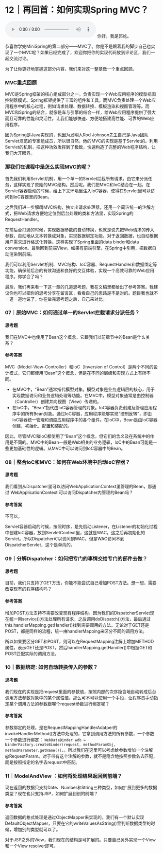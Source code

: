 # 12｜再回首：如何实现Spring MVC？
<audio src='./12｜再回首：如何实现SpringMVC？.mp3' controls></audio>
你好，我是郭屹。

恭喜你学完MiniSpring的第二部分——MVC了。你是不是跟着我的脚步自己也实现了一个MVC呢？如果已经完成了，欢迎你把你的实现代码放到评论区，我们一起交流讨论。

为了让你更好地掌握这部分内容，我们来对这一整章做一个重点回顾。

### MVC重点回顾

MVC是Spring框架的核心组成部分之一，负责实现一个Web应用程序的模型视图控制器模式。Spring框架提供了丰富的组件和工具，而MVC负责处理一个Web应用程序中的核心过程，例如请求处理、数据转换、模板渲染和视图管理等。而MVC和Spring的结合，就像是车与引擎的结合一样，给Web应用程序提供了强大而且可靠的性能和灵活性，让我们能够快速、方便地搭建高性能、可靠的Web应用程序。

因为Spring是Java实现的，也因为发明人Rod Johnson先生自己是Java团队Servlet规范的专家组成员，所以很自然，他的MVC的实现是基于Servlet的。利用Servlet的机制，把这种功效发挥到了极致，快速构造了完整的Web程序结构，让我们大开眼界。

### 那我们在课程中是怎么实现MVC的呢？

首先我们利用Servlet机制，用一个单一的Servlet拦截所有请求，由它来分派任务，这样实现了原始的MVC结构。然后呢，我们把MVC和IoC结合在一起，在Servlet容器启动的时候，给上下文环境里注入IoC容器，使得在Servlet里可以访问到IoC容器里的Bean。

之后我们进一步解耦MVC结构，独立出请求处理器，还用一个简洁统一的注解方式，把Web请求方便地定位到后台处理的类和方法里，实现Spring的RequestHandler。

在前后台打通的时候，实现数据参数的自动转换，也就是说先把Web请求的传入参数，自动地从文本转换成对象，实现数据绑定功能。对于返回数据，也自动根据用户需求进行格式化转换，这样实现了Spring里面的data binder和data conversion。最后回到前端View，如果有前端引擎，在Spring中引用，把数据自动渲染到前端。

我们可以利用Servlet机制、MVC结构、IoC容器、RequestHandler和数据绑定等功能，确保前后台的有效沟通和良好的交互体验，实现一个高效可靠的Web应用程序。你学会了吗？

最后，我们再来看一下这一章的几道思考题，我在文稿里都给出了参考答案。我建议你也可以把你的思考分享在留言区，看看自己的思路是不是对的。题目我也就不一道一道地说了，你在做完思考题之后，自己来对比。

### 07｜原始MVC：如何通过单一的Servlet拦截请求分派任务？

#### 思考题

我们在MVC中也使用了Bean这个概念，它跟我们以前章节中的Bean是什么关系？

#### 参考答案

MVC（Model-View-Controller）和IoC（Inversion of Control）是两个不同的设计模式，它们都使用“Bean”这个概念，但是在不同的层级和实现方式上有所不同。

- 在MVC中，“Bean”通常指代模型对象。模型对象是业务逻辑层的核心，用于实现数据访问和业务逻辑处理等功能。在MVC中，模型对象通常是由控制器（Controller）创建并向视图（View）传递的。
- 在IoC中，“Bean”指代由IoC容器管理的对象。IoC容器负责创建及管理应用程序中的所有Bean对象。通过IoC容器，应用程序能够实现“控制反转”，即由IoC容器统一管理和调度应用程序中的各个组件。在IoC中，Bean是由IoC容器创建、初始化、配置和装配的。

因此，尽管MVC和IoC都使用了“Bean”这个概念，但它们的含义及在系统中的作用是不同的。MVC中的Bean一般是Web相关的业务逻辑，IoC中的Bean可能是一些更加基础性的逻辑。从MVC中可以访问到IoC容器中的Bean。

### 08｜整合IoC和MVC：如何在Web环境中启动IoC容器？

#### 思考题

我们看到从Dispatcher里可以访问WebApplicationContext里管理的Bean，那通过 WebApplicationContext 可以访问Dispatcher内管理的Bean吗？

#### 参考答案

不可以。

Servlet容器启动的时候，按照时序，是先启动Listener，在Listener的初始化过程中创建IoC容器，放到ServletContext里，这就是WAC。这之后再初始化的Servlet。所以Dispatcher可以访问到WAC，但是WAC访问不到DispatcherServlet，这个是单向的。

### 09｜分解Dispatcher：如何把专门的事情交给专门的部件去做？

#### 思考题

目前，我们只支持了GET方法，你能不能尝试自己增加POST方法。想一想，需要改变现有的程序结构吗？

#### 参考答案

增加POST方法支持不需要改变现有程序结构。因为我们的DispatcherServlet现在统一用service()方法处理所有请求，之后调用doDispatch()方法，最后通过this.handlerMapping.getHandler()找到需要调用的方法。无论对于GET还是POST，都是同样的流程，统一由handlerMapping来区分不同的调用方法。

所以如果要区分GET和POST，则可以在RequestMapping注解上增加METHOD属性，表示GET还是POST，然后handlerMapping.getHandler()中根据GET和POST匹配实际的调用方法。

### 10｜数据绑定: 如何自动转换传入的参数？

#### 思考题

我们现在的实现是把request里面的参数值，按照内部的次序隐含地自动转成后台调用方法参数对象中的某个属性值，那么可不可以使用一个手段，让程序员手动指定某个调用方法的参数跟哪个request参数进行绑定呢？

#### 参考答案

参数绑定的处理，是在RequestMappingHandlerAdatper的invokeHandlerMethod()方法中处理的，它拿到调用方法的所有参数，一个参数一个参数进行绑定： `WebDataBinder wdb = binderFactory.createBinder(request, methodParamObj, methodParameter.getName());`。所以我们在这里可以考虑给参数增加一个注解@RequestParam。对于带有这个注解的参数，就不是隐含地按照参数名去匹配，而是按照指定的名字去request中匹配。

### 11｜ModelAndView ：如何将处理结果返回到前端？

现在返回的数据只支持Date、Number和String三种类型，如何扩展到更多的数据类型？现在也只支持JSP，如何扩展到别的前端？

#### 参考答案

返回数据的格式处理是通过ObjectMapper来实现的。我们有一个默认实现DefaultObjectMapper，只要在它的writeValuesAsString()里判断数据类型的时候，增加别的类型就可以了。

对于JSP之外的View，我们现在的结构是可扩展的。只要自己另外实现一个View和一个View resolver即可。